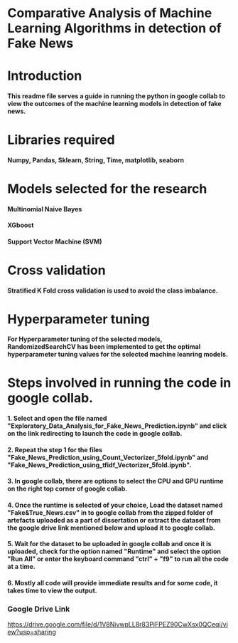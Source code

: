 # Comparative Analysis of Machine Learning Algorithms in detection of Fake News

# Introduction
#### This readme file serves a guide in running the python in google collab to view the outcomes of the machine learning models in detection of fake news.

# Libraries required
#### Numpy, Pandas, Sklearn, String, Time, matplotlib, seaborn

# Models selected for the research
#### Multinomial Naive Bayes
#### XGboost
#### Support Vector Machine (SVM)

# Cross validation
#### Stratified K Fold cross validation is used to avoid the class imbalance.

# Hyperparameter tuning

#### For Hyperparameter tuning of the selected models, RandomizedSearchCV has been implemented to get the optimal hyperparameter tuning values for the selected machine leanring models.

# Steps involved in running the code in google collab.
#### 1. Select and open the file named "Exploratory_Data_Analysis_for_Fake_News_Prediction.ipynb" and click on the link redirecting to launch the code in google collab.
#### 2. Repeat the step 1 for the files "Fake_News_Prediction_using_Count_Vectorizer_5fold.ipynb" and "Fake_News_Prediction_using_tfidf_Vectorizer_5fold.ipynb".
#### 3. In google collab, there are options to select the CPU and GPU runtime on the right top corner of google collab.
#### 4. Once the runtime is selected of your choice, Load the dataset named "Fake&True_News.csv" in to google collab from the zipped folder of artefacts uploaded as a part of dissertation or extract the dataset from the google drive link mentioned below and upload it to google collab.
#### 5. Wait for the dataset to be uploaded in google collab and once it is uploaded, check for the option named "Runtime" and select the option "Run All" or enter the keyboard command "ctrl" + "f9" to run all the code at a time.
#### 6. Mostly all code will provide immediate results and for some code, it takes time to view the output.


### Google Drive Link

https://drive.google.com/file/d/1V8NjvwpLL8r83PjFPEZ90CwXsx0QCeqi/view?usp=sharing
